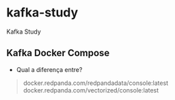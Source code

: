 # kafka-study
Kafka Study

## Kafka Docker Compose

- Qual a diferença entre?
> docker.redpanda.com/redpandadata/console:latest
> docker.redpanda.com/vectorized/console:latest
